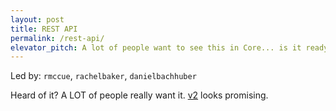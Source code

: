 ```yaml
---
layout: post
title: REST API
permalink: /rest-api/
elevator_pitch: A lot of people want to see this in Core... is it ready?
---
```


Led by: `rmccue`, `rachelbaker`, `danielbachhuber`

Heard of it? A LOT of people really want it. [v2](http://v2.wp-api.org/) looks promising.